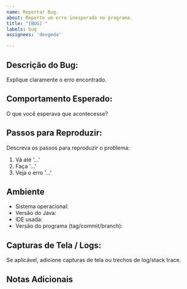 ```yaml
---
name: Reportar Bug.
about: Reporte um erro inesperado no programa.
title: "[BUG] "
labels: bug
assignees: 'devgeda'

---
```


## Descrição do Bug:
Explique claramente o erro encontrado.

## Comportamento Esperado:
O que você esperava que acontecesse?

## Passos para Reproduzir:
Descreva os passos para reproduzir o problema:

1. Vá até '...'
2. Faça '...'
3. Veja o erro '...'

## Ambiente
- Sistema operacional:
- Versão do Java:
- IDE usada:
- Versão do programa (tag/commit/branch):

## Capturas de Tela / Logs:
Se aplicável, adicione capturas de tela ou trechos de log/stack trace.

## Notas Adicionais